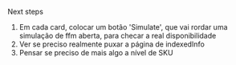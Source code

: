 Next steps

1. Em cada card, colocar um botão 'Simulate', que vai rordar uma simulação de ffm aberta, para checar a real disponibilidade
2. Ver se preciso realmente puxar a página de indexedInfo
3. Pensar se preciso de mais algo a nível de SKU
